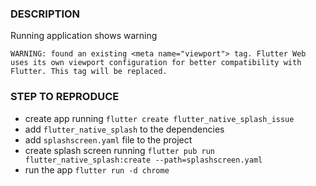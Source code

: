 ### DESCRIPTION

Running application shows warning 
```console
WARNING: found an existing <meta name="viewport"> tag. Flutter Web uses its own viewport configuration for better compatibility with Flutter. This tag will be replaced.
```

### STEP TO REPRODUCE

- create app running `flutter create flutter_native_splash_issue`
- add `flutter_native_splash` to the dependencies
- add `splashscreen.yaml` file to the project
- create splash screen running `flutter pub run flutter_native_splash:create --path=splashscreen.yaml`
- run the app `flutter run -d chrome`





